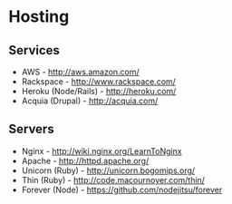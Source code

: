 # Hosting

## Services
* AWS - http://aws.amazon.com/
* Rackspace - http://www.rackspace.com/
* Heroku (Node/Rails) - http://heroku.com/
* Acquia (Drupal) - http://acquia.com/


## Servers
* Nginx - http://wiki.nginx.org/LearnToNginx
* Apache - http://httpd.apache.org/
* Unicorn (Ruby) - http://unicorn.bogomips.org/
* Thin (Ruby) - http://code.macournoyer.com/thin/
* Forever (Node) - https://github.com/nodejitsu/forever

